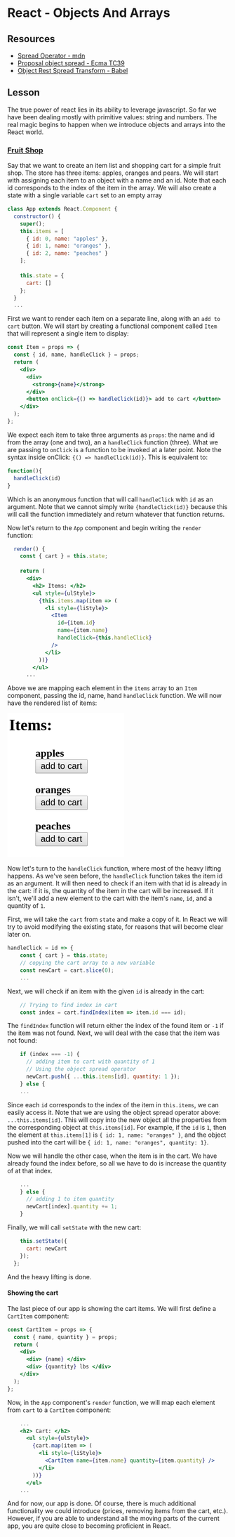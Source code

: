 # React - Objects And Arrays

## Resources

* [Spread Operator - mdn](https://developer.mozilla.org/en-US/docs/Web/JavaScript/Reference/Operators/Spread_operator)
* [Proposal object spread - Ecma TC39](https://github.com/tc39/proposal-object-rest-spread)
* [Object Rest Spread Transform - Babel](https://babeljs.io/docs/plugins/transform-object-rest-spread/)

## Lesson

The true power of react lies in its ability to leverage javascript. So far we have been dealing mostly with primitive values: string and numbers. The real magic begins to happen when we introduce objects and arrays into the React world.

### [Fruit Shop](https://codesandbox.io/s/jp7z2oolrw)

Say that we want to create an item list and shopping cart for a simple fruit shop. The store has three items: apples, oranges and pears. We will start with assigning each item to an object with a name and an id. Note that each id corresponds to the index of the item in the array. We will also create a state with a single variable `cart` set to an empty array

```js
class App extends React.Component {
  constructor() {
    super();
    this.items = [
      { id: 0, name: "apples" },
      { id: 1, name: "oranges" },
      { id: 2, name: "peaches" }
    ];

    this.state = {
      cart: []
    };
  }
  ...
```

First we want to render each item on a separate line, along with an `add to cart` button. We will start by creating a functional component called `Item` that will represent a single item to display:

```jsx
const Item = props => {
  const { id, name, handleClick } = props;
  return (
    <div>
      <div>
        <strong>{name}</strong>
      </div>
      <button onClick={() => handleClick(id)}> add to cart </button>
    </div>
  );
};
```

We expect each item to take three arguments as `props`: the name and id from the array (one and two), an a `handleClick` function (three). What we are passing to `onClick` is a function to be invoked at a later point. Note the syntax inside onClick: `{() => handleClick(id)}`. This is equivalent to:

```js
function(){
  handleClick(id)
}
```

Which is an anonymous function that will call `handleClick` with `id` as an argument. Note that we cannot simply write `{handleClick(id)}` because this will call the function immediately and return whatever that function returns.

Now let's return to the `App` component and begin writing the `render` function:

```jsx
  render() {
    const { cart } = this.state;

    return (
      <div>
        <h2> Items: </h2>
        <ul style={ulStyle}>
          {this.items.map(item => (
            <li style={liStyle}>
              <Item
                id={item.id}
                name={item.name}
                handleClick={this.handleClick}
              />
            </li>
          ))}
        </ul>
      ...
```

Above we are mapping each element in the `items` array to an `Item` component, passing the id, name, hand `handleClick` function. We will now have the rendered list of items:

![item list](assets/item_list.png)

Now let's turn to the `handleClick` function, where most of the heavy lifting happens. As we've seen before, the `handleClick` function takes the item id as an argument. It will then need to check if an item with that id is already in the cart: if it is, the quantity of the item in the cart will be increased. If it isn't, we'll add a new element to the cart with the item's `name`, `id`, and a quantity of `1`.

First, we will take the `cart` from `state` and make a copy of it. In React we will try to avoid modifying the existing state, for reasons that will become clear later on.

```jsx
handleClick = id => {
    const { cart } = this.state;
    // copying the cart array to a new variable
    const newCart = cart.slice(0);
    ...
```

Next, we will check if an item with the given `id` is already in the cart:

```jsx
    // Trying to find index in cart
    const index = cart.findIndex(item => item.id === id);
```

The `findIndex` function will return either the index of the found item or `-1` if the item was not found. Next, we will deal with the case that the item was not found:

```jsx
    if (index === -1) {
      // adding item to cart with quantity of 1
      // Using the object spread operator
      newCart.push({ ...this.items[id], quantity: 1 });
    } else {
    ...
```

Since each `id` corresponds to the index of the item in `this.items`, we can easily access it. Note that we are using the object spread operator above: `...this.items[id]`. This will copy into the new object all the properties from the corresponding object at `this.items[id]`. For example, if the `id` is `1`, then the element at `this.items[1]` is   `{ id: 1, name: "oranges" }`, and the object pushed into the cart will be `{ id: 1, name: "oranges", quantity: 1}`.

Now we will handle the other case, when the item is in the cart. We have already found the index before, so all we have to do is increase the quantity of at that index.

```jsx
    ...
    } else {
      // adding 1 to item quantity
      newCart[index].quantity += 1;
    }
```

Finally, we will call `setState` with the new cart:

```jsx
    this.setState({
      cart: newCart
    });
  };
```

And the heavy lifting is done.

#### Showing the cart

The last piece of our app is showing the cart items. We will first define a `CartItem` component:

```jsx
const CartItem = props => {
  const { name, quantity } = props;
  return (
    <div>
      <div> {name} </div>
      <div> {quantity} lbs </div>
    </div>
  );
};
```

Now, in the `App` component's `render` function, we will map each element from `cart` to a `CartItem` component:

```jsx
    ...
    <h2> Cart: </h2>
      <ul style={ulStyle}>
        {cart.map(item => (
          <li style={liStyle}>
            <CartItem name={item.name} quantity={item.quantity} />
          </li>
        ))}
      </ul>
    ...
```

And for now, our app is done. Of course, there is much additional functionality we could introduce (prices, removing items from the cart, etc.). However, if you are able to understand all the moving parts of the current app, you are quite close to becoming proficient in React.
